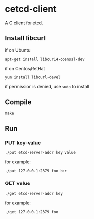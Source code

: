 # cetcd-client
A C client for etcd.
## Install libcurl
if on Ubuntu
```
apt-get install libcur14-openssl-dev
```
if on Centos/RetHat
```
yum install libcurl-devel
```
if permission is denied, use `sudo` to install

## Compile
```
make
```
## Run
### PUT key-value
```
./put etcd-server-addr key value
```
for example:
```
./put 127.0.0.1:2379 foo bar
```
### GET value
```
./get etcd-server-addr key
```
for example:
```
./get 127.0.0.1:2379 foo
```
